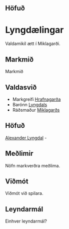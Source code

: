 
## Höfuð

# Lyngdælingar
Valdamikil ætt í Miklagarði.

## Markmið
Markmið

## Valdasvið
- Markgreifi [Hrafnagarða](/world/locations/hrafnagardur.md)
- Barónn [Lyngdals](/world/locations/lyngdalur.md)
- Ráðsmaður [Miklagarðs](/world/locations/mikligardur.md)

## Höfuð
[Alexander Lyngdal](/npcs/alexander.md) - 

## Meðlimir
Nöfn markverðra meðlima.

## Viðmót
Viðmót við spilara.

## Leyndarmál
Einhver leyndarmál?
